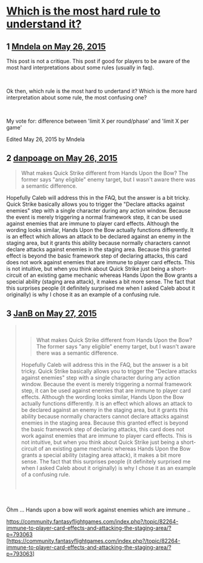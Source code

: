 # [Which is the most hard rule to understand it?](https://community.fantasyflightgames.com/topic/178134-which-is-the-most-hard-rule-to-understand-it/)

## 1 [Mndela on May 26, 2015](https://community.fantasyflightgames.com/topic/178134-which-is-the-most-hard-rule-to-understand-it/?do=findComment&comment=1635880)

This post is not a critique. This post if good for players to be aware of the most hard interpretations about some rules (usually in faq).

 

Ok then, which rule is the most hard to undertand it? Which is the more hard interpretation about some rule, the most confusing one?

 

My vote for: difference between 'limit X per round/phase' and 'limit X per game'

Edited May 26, 2015 by Mndela

## 2 [danpoage on May 26, 2015](https://community.fantasyflightgames.com/topic/178134-which-is-the-most-hard-rule-to-understand-it/?do=findComment&comment=1636644)

> What makes Quick Strike different from Hands Upon the Bow? The former says "any eligible" enemy target, but I wasn't aware there was a semantic difference.

Hopefully Caleb will address this in the FAQ, but the answer is a bit tricky. Quick Strike basically allows you to trigger the "Declare attacks against enemies" step with a single character during any action window. Because the event is merely triggering a normal framework step, it can be used against enemies that are immune to player card effects. Although the wording looks similar, Hands Upon the Bow actually functions differently. It is an effect which allows an attack to be declared against an enemy in the staging area, but it grants this ability because normally characters cannot declare attacks against enemies in the staging area. Because this granted effect is beyond the basic framework step of declaring attacks, this card does not work against enemies that are immune to player card effects. This is not intuitive, but when you think about Quick Strike just being a short-circuit of an existing game mechanic whereas Hands Upon the Bow grants a special ability (staging area attack), it makes a bit more sense. The fact that this surprises people (it definitely surprised me when I asked Caleb about it originally) is why I chose it as an example of a confusing rule.

## 3 [JanB on May 27, 2015](https://community.fantasyflightgames.com/topic/178134-which-is-the-most-hard-rule-to-understand-it/?do=findComment&comment=1637594)

>  
> 
> > What makes Quick Strike different from Hands Upon the Bow? The former says "any eligible" enemy target, but I wasn't aware there was a semantic difference.
> 
> Hopefully Caleb will address this in the FAQ, but the answer is a bit tricky. Quick Strike basically allows you to trigger the "Declare attacks against enemies" step with a single character during any action window. Because the event is merely triggering a normal framework step, it can be used against enemies that are immune to player card effects. Although the wording looks similar, Hands Upon the Bow actually functions differently. It is an effect which allows an attack to be declared against an enemy in the staging area, but it grants this ability because normally characters cannot declare attacks against enemies in the staging area. Because this granted effect is beyond the basic framework step of declaring attacks, this card does not work against enemies that are immune to player card effects. This is not intuitive, but when you think about Quick Strike just being a short-circuit of an existing game mechanic whereas Hands Upon the Bow grants a special ability (staging area attack), it makes a bit more sense. The fact that this surprises people (it definitely surprised me when I asked Caleb about it originally) is why I chose it as an example of a confusing rule.
> 
>  

 

Öhm ... Hands upon a bow will work against enemies which are immune .. 

https://community.fantasyflightgames.com/index.php?/topic/82264-immune-to-player-card-effects-and-attacking-the-staging-area/?p=793063 [https://community.fantasyflightgames.com/index.php?/topic/82264-immune-to-player-card-effects-and-attacking-the-staging-area/?p=793063]

